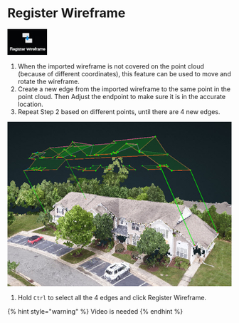 # Register Wireframe

![](../.gitbook/assets/registerwireframe.jpg)

1. When the imported wireframe is not covered on the point cloud \(because of different coordinates\), this feature can be used to move and rotate the wireframe.
2. Create a new edge from the imported wireframe to the same point in the point cloud. Then Adjust the endpoint to make sure it is in the accurate location.
3. Repeat Step 2 based on different points, until there are 4 new edges.

![](../.gitbook/assets/register.jpg)

1. Hold `Ctrl` to select all the 4 edges and click Register Wireframe.

{% hint style="warning" %}
Video is needed
{% endhint %}